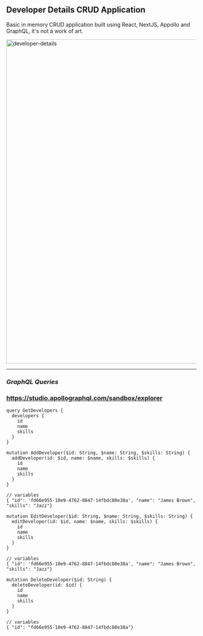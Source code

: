 ## Developer Details CRUD Application

Basic in memory CRUD application built using React, NextJS, Appollo and GraphQL, it's not a work of art.


<img width="858" alt="developer-details" src="https://user-images.githubusercontent.com/1738659/146010984-6c7fb191-8fb5-486b-8fb4-cf9097363122.png">


---

### **_GraphQL Queries_**

### https://studio.apollographql.com/sandbox/explorer

```
query GetDevelopers {
  developers {
    id
    name
    skills
  }
}
```

```
mutation AddDeveloper($id: String, $name: String, $skills: String) {
  addDeveloper(id: $id, name: $name, skills: $skills) {
    id
    name
    skills
  }
}

// variables
{ "id": 'fd66e955-10e9-4762-8847-14fbdc80e38a', "name": "James Brown", "skills": "Jazz"}
```

```
mutation EditDeveloper($id: String, $name: String, $skills: String) {
  editDeveloper(id: $id, name: $name, skills: $skills) {
    id
    name
    skills
  }
}

// variables
{ "id": 'fd66e955-10e9-4762-8847-14fbdc80e38a', "name": "James Brown", "skills": "Jazz"}
```

```
mutation DeleteDeveloper($id: String) {
  deleteDeveloper(id: $id) {
    id
    name
    skills
  }
}

// variables
{ "id": "fd66e955-10e9-4762-8847-14fbdc80e38a"}
```
